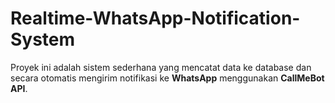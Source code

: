 # Realtime-WhatsApp-Notification-System
Proyek ini adalah sistem sederhana yang mencatat data ke database dan secara otomatis mengirim notifikasi ke **WhatsApp** menggunakan **CallMeBot API**.  
